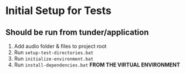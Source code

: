 # Initial Setup for Tests
## Should be run from tunder/application
1. Add audio folder & files to project root
2. Run `setup-test-directories.bat`
3. Run `initialize-environment.bat`
4. Run `install-dependencies.bat` **FROM THE VIRTUAL ENVIRONMENT**